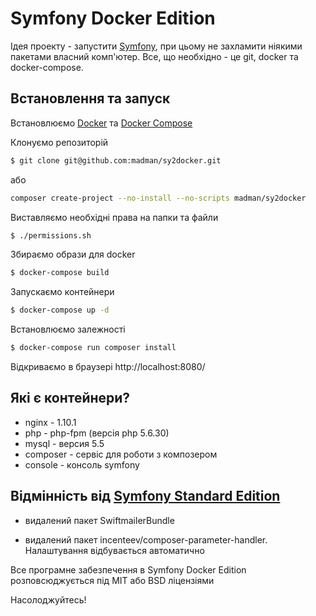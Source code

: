 Symfony Docker Edition
========================

Ідея проекту - запустити [Symfony][1], при цьому не захламити ніякими пакетами власний комп'ютер. Все, що необхідно - це git, docker та docker-compose.

Встановлення та запуск
--------------

Встановлюємо [Docker][2] та [Docker Compose][3]

Клонуємо репозиторій

```bash
$ git clone git@github.com:madman/sy2docker.git
```

або 

```bash
composer create-project --no-install --no-scripts madman/sy2docker
```
  
Виставляємо необхідні права на папки та файли

```bash
$ ./permissions.sh
```

Збираємо образи для docker

```bash
$ docker-compose build
```

Запускаємо контейнери

```bash
$ docker-compose up -d
```

Встановлюємо залежності

```bash
$ docker-compose run composer install 
```

Відкриваємо в браузері http://localhost:8080/


Які є контейнери?
--------------

  * nginx - 1.10.1
  * php - php-fpm (версія php 5.6.30)
  * mysql - версия 5.5
  * composer - сервіс для роботи з композером
  * console - консоль symfony

Відмінність від [Symfony Standard Edition][4]
--------------

  * видалений пакет SwiftmailerBundle

  * видалений пакет incenteev/composer-parameter-handler. Налаштування відбувається автоматично

Все програмне забезпечення в Symfony Docker Edition розповсюджується під MIT або BSD ліцензіями

Насолоджуйтесь!

[1]:  https://symfony.com/doc/3.2/setup.html
[2]:  https://docs.docker.com/engine/installation/
[3]:  https://docs.docker.com/compose/install/
[4]:  https://github.com/symfony/symfony-standard